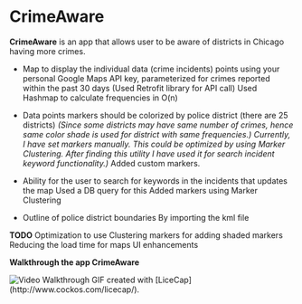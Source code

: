 # CrimeAware
**CrimeAware** is an app that allows user to be aware of districts in Chicago having more crimes.

* Map to display the individual data (crime incidents) points using your personal Google Maps API key, parameterized for crimes reported within the past 30 days
(Used Retrofit library for API call)
 Used Hashmap to calculate frequencies in O(n)  

* Data points markers should be colorized by police district (there are 25 districts)
*(Since some districts may have same number of crimes, hence same color shade is used for district with same frequencies.)
Currently, I have set markers manually. This could be optimized by using Marker Clustering. After finding this utility I have used it for search incident keyword functionality.)*
 Added custom markers.

* Ability for the user to search for keywords in the incidents that updates the map 
Used a DB query for this
Added markers using Marker Clustering 

* Outline of police district boundaries
By importing the kml file

**TODO**
Optimization to use Clustering markers for adding shaded markers 
Reducing the load time for maps
UI enhancements

**Walkthrough the app CrimeAware**

<img src='http://imgur.com/RouyYcH.gif' title='Video Walkthrough' width='' alt='Video Walkthrough' />
GIF created with [LiceCap](http://www.cockos.com/licecap/).
